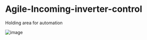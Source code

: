 # Agile-Incoming-inverter-control
Holding area for automation



![image](https://user-images.githubusercontent.com/115955610/218300932-aa2277c6-56fd-4437-afc2-7a7745699664.png)

